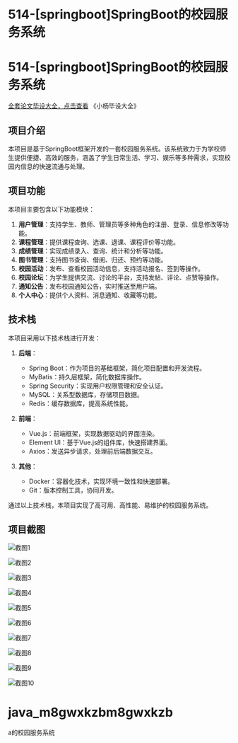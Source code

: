 # 514-[springboot]SpringBoot的校园服务系统

# 514-[springboot]SpringBoot的校园服务系统

[全套论文毕设大全，点击查看](https://www.yuque.com/yuqueyonghux32e1j/kxdc9g?#) 《小杨毕设大全》

## 项目介绍

本项目是基于SpringBoot框架开发的一套校园服务系统。该系统致力于为学校师生提供便捷、高效的服务，涵盖了学生日常生活、学习、娱乐等多种需求，实现校园内信息的快速流通与处理。

## 项目功能

本项目主要包含以下功能模块：

1. **用户管理**：支持学生、教师、管理员等多种角色的注册、登录、信息修改等功能。
2. **课程管理**：提供课程查询、选课、退课、课程评价等功能。
3. **成绩管理**：实现成绩录入、查询、统计和分析等功能。
4. **图书管理**：支持图书查询、借阅、归还、预约等功能。
5. **校园活动**：发布、查看校园活动信息，支持活动报名、签到等操作。
6. **校园论坛**：为学生提供交流、讨论的平台，支持发帖、评论、点赞等操作。
7. **通知公告**：发布校园通知公告，实时推送至用户端。
8. **个人中心**：提供个人资料、消息通知、收藏等功能。

## 技术栈

本项目采用以下技术栈进行开发：

1. **后端**：
   - Spring Boot：作为项目的基础框架，简化项目配置和开发流程。
   - MyBatis：持久层框架，简化数据库操作。
   - Spring Security：实现用户权限管理和安全认证。
   - MySQL：关系型数据库，存储项目数据。
   - Redis：缓存数据库，提高系统性能。
   
2. **前端**：
   - Vue.js：前端框架，实现数据驱动的界面渲染。
   - Element UI：基于Vue.js的组件库，快速搭建界面。
   - Axios：发送异步请求，处理前后端数据交互。
   
3. **其他**：
   - Docker：容器化技术，实现环境一致性和快速部署。
   - Git：版本控制工具，协同开发。

通过以上技术栈，本项目实现了高可用、高性能、易维护的校园服务系统。

## 项目截图

![截图1](https://kevinyang.oss-cn-shenzhen.aliyuncs.com/ItprojectImage%2F514-%5Bspringboot%5DSpringBoot%E7%9A%84%E6%A0%A1%E5%9B%AD%E6%9C%8D%E5%8A%A1%E7%B3%BB%E7%BB%9F%2Fimg_1.jpg)

![截图2](https://kevinyang.oss-cn-shenzhen.aliyuncs.com/ItprojectImage%2F514-%5Bspringboot%5DSpringBoot%E7%9A%84%E6%A0%A1%E5%9B%AD%E6%9C%8D%E5%8A%A1%E7%B3%BB%E7%BB%9F%2Fimg_2.jpg)

![截图3](https://kevinyang.oss-cn-shenzhen.aliyuncs.com/ItprojectImage%2F514-%5Bspringboot%5DSpringBoot%E7%9A%84%E6%A0%A1%E5%9B%AD%E6%9C%8D%E5%8A%A1%E7%B3%BB%E7%BB%9F%2Fimg_3.jpg)

![截图4](https://kevinyang.oss-cn-shenzhen.aliyuncs.com/ItprojectImage%2F514-%5Bspringboot%5DSpringBoot%E7%9A%84%E6%A0%A1%E5%9B%AD%E6%9C%8D%E5%8A%A1%E7%B3%BB%E7%BB%9F%2Fimg_4.jpg)

![截图5](https://kevinyang.oss-cn-shenzhen.aliyuncs.com/ItprojectImage%2F514-%5Bspringboot%5DSpringBoot%E7%9A%84%E6%A0%A1%E5%9B%AD%E6%9C%8D%E5%8A%A1%E7%B3%BB%E7%BB%9F%2Fimg_5.jpg)

![截图6](https://kevinyang.oss-cn-shenzhen.aliyuncs.com/ItprojectImage%2F514-%5Bspringboot%5DSpringBoot%E7%9A%84%E6%A0%A1%E5%9B%AD%E6%9C%8D%E5%8A%A1%E7%B3%BB%E7%BB%9F%2Fimg_6.jpg)

![截图7](https://kevinyang.oss-cn-shenzhen.aliyuncs.com/ItprojectImage%2F514-%5Bspringboot%5DSpringBoot%E7%9A%84%E6%A0%A1%E5%9B%AD%E6%9C%8D%E5%8A%A1%E7%B3%BB%E7%BB%9F%2Fimg_7.jpg)

![截图8](https://kevinyang.oss-cn-shenzhen.aliyuncs.com/ItprojectImage%2F514-%5Bspringboot%5DSpringBoot%E7%9A%84%E6%A0%A1%E5%9B%AD%E6%9C%8D%E5%8A%A1%E7%B3%BB%E7%BB%9F%2Fimg_8.jpg)

![截图9](https://kevinyang.oss-cn-shenzhen.aliyuncs.com/ItprojectImage%2F514-%5Bspringboot%5DSpringBoot%E7%9A%84%E6%A0%A1%E5%9B%AD%E6%9C%8D%E5%8A%A1%E7%B3%BB%E7%BB%9F%2Fimg_9.jpg)

![截图10](https://kevinyang.oss-cn-shenzhen.aliyuncs.com/ItprojectImage%2F514-%5Bspringboot%5DSpringBoot%E7%9A%84%E6%A0%A1%E5%9B%AD%E6%9C%8D%E5%8A%A1%E7%B3%BB%E7%BB%9F%2Fimg_10.jpg)

# java_m8gwxkzbm8gwxkzb
a的校园服务系统
